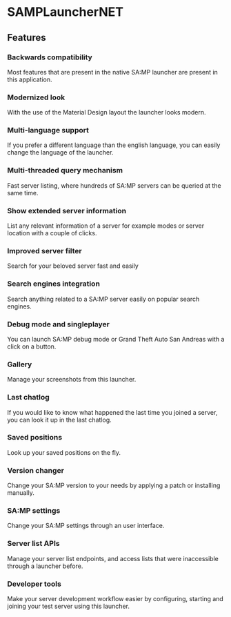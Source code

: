 # SAMPLauncherNET

## Features

### Backwards compatibility
Most features that are present in the native SA:MP launcher are present in this application.

### Modernized look
With the use of the Material Design layout the launcher looks modern.

### Multi-language support
If you prefer a different language than the english language, you can easily change the language of the launcher.

### Multi-threaded query mechanism
Fast server listing, where hundreds of SA:MP servers can be queried at the same time.

### Show extended server information
List any relevant information of a server for example modes or server location with a couple of clicks.

### Improved server filter
Search for your beloved server fast and easily

### Search engines integration
Search anything related to a SA:MP server easily on popular search engines.

### Debug mode and singleplayer
You can launch SA:MP debug mode or Grand Theft Auto San Andreas with a click on a button.

### Gallery
Manage your screenshots from this launcher.

### Last chatlog
If you would like to know what happened the last time you joined a server, you can look it up in the last chatlog.

### Saved positions
Look up your saved positions on the fly.

### Version changer
Change your SA:MP version to your needs by applying a patch or installing manually.

### SA:MP settings
Change your SA:MP settings through an user interface.

### Server list APIs
Manage your server list endpoints, and access lists that were inaccessible through a launcher before.

### Developer tools
Make your server development workflow easier by configuring, starting and joining your test server using this launcher. 
